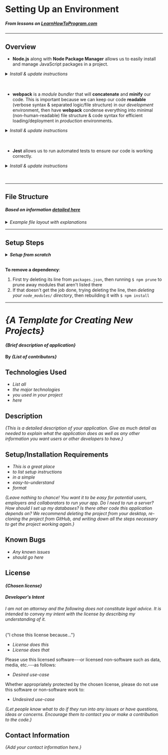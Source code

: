 # Setting Up an Environment
##### _From lessons on [LearnHowToProgram.com](https://www.learnhowtoprogram.com/intermediate-javascript/test-driven-development-and-environments-with-javascript)_

---

## Overview

- __Node.js__ along with __Node Package Manager__ allows us to easily install and manage JavaScript packages in a project.

<details>
<summary><em>Install & update instructions</em></summary>

  - __Node.js__
    - Installing
      - __Mac install:__
        - If you followed the _Learn How to Program_ setup steps, you should have Homebrew installed (if not, check out [this guide](https://treehouse.github.io/installation-guides/mac/homebrew))
        - Open the Terminal and run `brew update` to have Homebrew find (but not yet install) the latest version of Node
        - After that, run `brew install node`
      - __Windows install:__
        - You can [download Node from the official website](https://nodejs.org/en/download/)
    - Updating
      - Check your version with: `node -v`
      - __Mac update (with Homebrew):__
        - If you used Homebrew to install it (see above), run:
          - `brew update`, then:
          - `brew upgrade node`
      - __Windows update & Mac update (without Homebrew):__
        -  
          
  - __Node Package Manager__ (npm)
    - Installing
      - Run: `npm install -g npm`
    - Updating
      - __Mac:__
        - Check your version with: `npm -v` (it might be good to make sure you & your pair are on the same version!)
        - Update with: `npm install -g npm` or `npm install -g npm@latest` (for the latest version)
      - __Windows:__
        - This can be tricky! Windows often installs npm in two different locations. [Check out this tool](https://github.com/felixrieseberg/npm-windows-upgrade#older-nodejs-versions) for how best to go about updating!
</details>
<br><br>

- __webpack__ is a _module bundler_ that will __concatenate__ and __minify__ our code. This is important because we can keep our code __readable__ (verbose syntax & separated logic/file structure) in our _development_ environment, then have __webpack__ condense everything into minimal (non-human-readable) file structure & code syntax for efficient loading/deployment in _production_ environments.
<details>
<summary><em>Install & update instructions</em></summary>

  - Installing
  - Updating
  - Plugins:
    - `html-webpack-plugin`: allows us to easily generate HTML templates.
    - `webpack-dev-server`: automatically reloads our code in the browser when we make changes to it!
  - Modules:
    - `eslint`: automatically notifies us when our code contains errors or is poorly-written. __It is crucial that this be loaded by webpack first, before our code is minified, so that it reads our human-readable code for errors.__ Counterintuitively, this means listing `eslint` __last__ in our "`rules:`" section of the webpack config file (as these rules are loaded in reverse order).
</details>
<br><br>

- __Jest__ allows us to run automated tests to ensure our code is working correctly.
<details>
<summary><em>Install & update instructions</em></summary>


</details>
<br><br>

---


## File Structure
##### _Based on information [detailed here](https://www.learnhowtoprogram.com/intermediate-javascript/test-driven-development-and-environments-with-javascript/future-project-structure)_
<details><summary><em>Example file layout with explanations</em></summary>

```
repository-name/
  |   (NOTE: the below folder/file structure is *non*-alphabetized to illustrate the workflow)
  |
  |
  ├── src/  ᐸ─── *all* of our development (human-readable!) files live here: JS, HTML, CSS...
  |     |
  |     ├── index.html
  |     ├── main.js  ᐸ─── a common name for our "entry-point" JavaScript, which will import other JS files/functions as needed!
  |     ├── circle.js   ᐸ──┐
  |     ├── triangle.js  ᐸ─┴─ example names for specific business-logic chunks of code, which main.js will call on.
  |     └── css/
  |           └── styles.css
  |
  |
  |
  ├── __tests__/  ᐸ─── all of the tests we write go in this directory (note the four "_" used in the name)
  |     |
  |     ├── circle.test.js  ᐸ───┐
  |     └── triangle.test.js  ᐸ─┴─ example tests (note both instances of the "." in each file name)
  |
  |
  |
  ├── dist/  ᐸ─── our compiled *production* code (exclude this from GitHub repos, as the focus there should be on *development* code)
  |     |
  |     └── bundle.js  ᐸ─── webpack generates this file for us -- this should contain everything from the "src/" directory, all bundled up!
  |
  |
  |
  ├── node_modules/  ᐸ─── this directory stores all of our project's dependencies -- it is auto-generated, downloading everything for us based on package.lock.json (see below)
  |
  |
  |
  ├── package.json  ᐸ─── holds a list of all our project's *dependencies* (i.e., packages we need) so we can easily auto-install them
  ├── package.lock.json  ᐸ─── auto-generated when we install our dependencies (see above) -- think of the "lock" as meaning "don't edit this!"
  |                             "package.lock.json" is basically just a *much* longer version of "package.json" (".lock" lists all the dependencies of our dependencies, and so on...)
  |
  |
  ├── webpack.config.js  ᐸ─── this is where we tell webpack how to process & bundle our source code.
  |
  |
  |
  ├── .gitignore  ᐸ─── you may already have a "global" .gitignore file, *but* every project should generally have its own here too!
  |                     Make sure to block "dist/" & "node_modules/" to prevent them from uploading to GitHub if you've compiled your code.
  |
  |
  ├── .babelrc  ᐸ─── our Babel config file -- in general, it's used to make sure newer JS code works on old browsers. We use it to ensure Jest works properly.
  |
  |
  |
  ├── .eslintrc  ᐸ─── and this is our ESLint config file -- ESLint takes the "pocket lint" out of our code, so to speak, and alerts us if we're writing code poorly.
  |
  |
  |
  └── README.md  ᐸ─── always :P
```

</details>


---
## Setup Steps

<details><summary><em><strong>Setup from scratch</em></strong></summary>

1. Name and create a new repository (`repository-name` will be the example in the code here)
2. Make your `src/`, `src/css/`, and `__test__` directories: <br>`$ mkdir src 'src/css' '__test__' `
3. Add your `README.md`, `index.html`, `main.js`, and `styles.css` files: <br>`$ touch README.md src/index.html src/main.js src/css/styles.css`
4. Add your <em>non-</em>auto-generated configuration files: <br>`$ touch package.json webpack.config.js .gitignore`
5. Fill in the starter code for `package.json`: <br>
```
{
  "name": "repository-name",
  "version": "1.0.0",
  "description": "",
  "main": "main.js",
  "scripts": {
    "test": "echo \"Error: no test specified\" && exit 1"
  },
  "keywords": [],
  "author": "",
  "license": "ISC"
}
```
6. Install `webpack` using Node Package Manager (npm)
    - The "pinned" (recommended) version for Epicodus is v4.39.3:<br>`npm install webpack@4.39.3 --save-dev --save-exact`
    - This adds `webpack` to your `package.json` file, so you won't have to!
    - The `--save-dev` flag is important to ensure the __development__ version is installed
    - The `--save-exact` flag ensures that the __exact__ version we specified is installed to our dependencies (in the `node_modules/` folder)
7. Install `webpack-cli` (the __command line interface__ for webpack)<br>`$ npm install webpack-cli@3.3.8 --save-dev --save-exact`

</details>

<br>

__To remove a dependency__:
  1. First try deleting its line from `packages.json`, then running `$ npm prune` to prune away modules that aren't listed there
  2. If that doesn't get the job done, trying deleting the line, then _deleting your `node_modules/` directory_, then rebuilding it with `$ npm install`



---
# _{A Template for Creating New Projects}_

#### _{Brief description of application}_

#### By _**{List of contributors}**_

## Technologies Used

* _List all_
* _the major technologies_
* _you used in your project_
* _here_

## Description

_{This is a detailed description of your application. Give as much detail as needed to explain what the application does as well as any other information you want users or other developers to have.}_

## Setup/Installation Requirements

* _This is a great place_
* _to list setup instructions_
* _in a simple_
* _easy-to-understand_
* _format_

_{Leave nothing to chance! You want it to be easy for potential users, employers and collaborators to run your app. Do I need to run a server? How should I set up my databases? Is there other code this application depends on? We recommend deleting the project from your desktop, re-cloning the project from GitHub, and writing down all the steps necessary to get the project working again.}_

## Known Bugs

* _Any known issues_
* _should go here_

## License

#### _{Chosen license}_

#### _Developer's Intent_

###### I am not an attorney and the following does not constitute legal advice. It is intended to convey my intent with the license by describing my understanding of it.

{"I chose this license because..."}

* _License does this_
* _License does that_

Please use this licensed software---or licensed non-software such as data, media, etc.---as follows:

* _Desired use-case_

Whether appropriately protected by the chosen license, please do not use this software or non-software work to:

* _Undesired use-case_

_{Let people know what to do if they run into any issues or have questions, ideas or concerns.  Encourage them to contact you or make a contribution to the code.}_

## Contact Information

_{Add your contact information here.}_